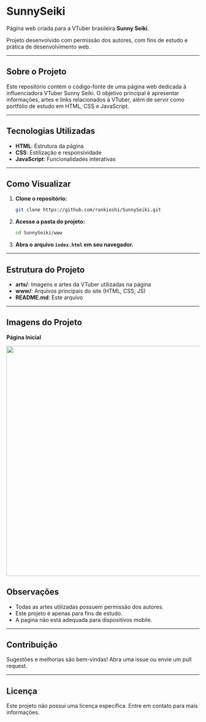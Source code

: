 # SunnySeiki

Página web criada para a VTuber brasileira **Sunny Seiki**.

Projeto desenvolvido com permissão dos autores, com fins de estudo e prática de desenvolvimento web.

---

## Sobre o Projeto

Este repositório contém o código-fonte de uma página web dedicada à influenciadora VTuber Sunny Seiki. O objetivo principal é apresentar informações, artes e links relacionados à VTuber, além de servir como portfólio de estudo em HTML, CSS e JavaScript.

---

## Tecnologias Utilizadas

- **HTML**: Estrutura da página
- **CSS**: Estilização e responsividade
- **JavaScript**: Funcionalidades interativas

---

## Como Visualizar

1. **Clone o repositório:**
   ```bash
   git clone https://github.com/rankioshi/SunnySeiki.git
   ```
2. **Acesse a pasta do projeto:**
   ```bash
   cd SunnySeiki/www
   ```
3. **Abra o arquivo `index.html` em seu navegador.**

---

## Estrutura do Projeto

- **arts/**: Imagens e artes da VTuber utilizadas na página
- **www/**: Arquivos principais do site (HTML, CSS, JS)
- **README.md**: Este arquivo

---

## Imagens do Projeto

**Página Inicial**

<img src="![image](https://github.com/user-attachments/assets/32e43132-aaed-4bdd-b52c-e2b80d241860)" width="600"/>

## Observações

- Todas as artes utilizadas possuem permissão dos autores.
- Este projeto é apenas para fins de estudo.
- A pagina não está adequada para dispositivos mobile.
---

## Contribuição

Sugestões e melhorias são bem-vindas! Abra uma issue ou envie um pull request.

---

## Licença

Este projeto não possui uma licença específica. Entre em contato para mais informações.
